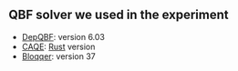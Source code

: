 ## QBF solver we used in the experiment
- [DepQBF](https://github.com/lonsing/depqbf): version 6.03
- [CAQE](https://github.com/ltentrup/caqe): [Rust](https://www.rust-lang.org/) version
- [Bloqqer](http://fmv.jku.at/bloqqer/): version 37
